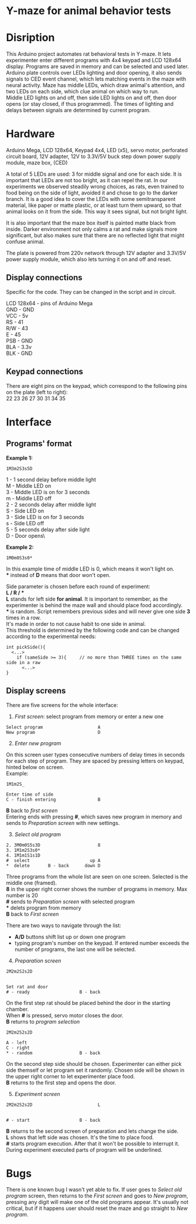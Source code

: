 # Y-maze for animal behavior tests

# Disription

This Arduino project automates rat behavioral tests in Y-maze. It lets experimenter enter different programs 
with 4x4 keypad and LCD 128x64 display. Programs are saved in memory and can be selected and used later.\
Arduino plate controls over LEDs lighting and door opening, it also sends signals to CED event channel, 
which lets matching events in the maze with neural activity. Maze has middle LEDs, which draw animal's 
attention, and two LEDs on each side, which clue animal on which way to run.\
Middle LED lights on and off, then side LED lights on and off, then door opens (or stay closed, if thus 
programmed). The times of lighting and delays between signals are determined by current program.

# Hardware

Arduino Mega, LCD 128x64, Keypad 4x4, LED (x5), servo motor, perforated circuit board, 
12V adapter, 12V to 3.3V/5V buck step down power supply module, maze box, (CED)

A total of 5 LEDs are used: 3 for middle signal and one for each side. It is important that LEDs are not
too bright, as it can repel the rat. In our experiments we observed steadily wrong choices, as rats, 
even trained to food being on the side of light, avoided it and chose to go to the darker branch. 
It is a good idea to cover the LEDs with some semitransparent material, like paper or matte plastic, 
or at least turn them upward, so that animal looks on it from the side. This way it sees signal, 
but not bright light.

It is also important that the maze box itself is painted matte black from inside. Darker environment 
not only calms a rat and make signals more significant, but also makes sure that there are no reflected 
light that might confuse animal. 

The plate is powered from 220v network through 12V adapter and 3.3V/5V power supply module, which also 
lets turning it on and off and reset. 
## Display connections

Specific for the code. They can be changed in the script and in circuit.

 LCD 128x64  -  pins of Arduino Mega\
 GND - GND\
 VCC - 5v\
 RS - 41\
 R/W - 43\
 E   - 45\
 PSB - GND\
 BLA - 3.3v\
 BLK - GND
 
 ## Keypad connections

There are eight pins on the keypad, which correspond to the following pins on the plate (left to right):\
22 23 26 27 30 31 34 35

# Interface

## Programs' format

__Example 1:__
```
1M3m2S3s5D
```
1 - 1 second delay before middle light\
M - Middle LED on\
3 - Middle LED is on for 3 seconds\
m - Middle LED off\
2 - 2 seconds delay after middle light\
S - Side LED on\
3 - Side LED is on for 3 seconds\
s - Side LED off\
5 - 5 seconds delay after side light\
D - Door opens\

__Example 2:__
```
1M0m0S3s0*
```
In this example time of middle LED is 0, which means it won't light on.\
__*__ instead of __D__ means that door won't open.

Side parameter is chosen before each round of experiment:\
__L / R / *__\
__L__ stands for left side __for animal__. It is important to remember, as the experimenter is behind
the maze wall and should place food accordingly.\
__*__ is random. Script remembers previous sides and will never give one side __3__ times in a row.\
It's made in order to not cause habit to one side in animal. \
This threshold is determined by the following code and can be changed according to the experimental needs:
```
int pickSide(){
  <...>
    if (sameSide >= 3){     // no more than THREE times on the same side in a raw
      <...>
}
```

## Display screens

There are five screens for the whole interface:

1. _First screen_: select program from memory or enter a new one

```
Select program                     A
New program                        D
```

2. _Enter new program_

On this screen user types consecutive numbers of delay times in seconds for each step of program. 
They are spaced by pressing letters on keypad, hinted below on screen. \
Example:
```
1M1m2S_

Enter time of side
C - finish entering                B
```
__B__ back to _first screen_\
Entering ends with pressing __#__, which saves new program in memory and sends to _Preparation screen_
with new settings.

3. _Select old program_

```
2. 3M0m0S5s3D                      8
3. 1M1m2S3s0*
4. 1M1m1S1s1D
#  select                       up A
*  delete     	B - back      down D
```
Three programs from the whole list are seen on one screen. Selected is the middle one (framed).\
__8__ in the upper right corner shows the number of programs in memory. Max number is 20\
__#__ sends to _Preparation screen_ with selected program\
__\*__ delets program from memory\
__B__ back to _First screen_ 

There are two ways to navigate through the list:
- __A/D__ buttons shift list up or down one program
- typing program's number on the keypad. If entered number exceeds the number of programs, the last 
one will be selected.

4. _Preparation screen_

```
2M2m2S2s2D


Set rat and door
# - ready                   B - back
```

On the first step rat should be placed behind the door in the starting chamber.\
When __#__ is pressed, servo motor closes the door.\
__B__ returns to _program selection_

```
2M2m2S2s2D

A - left
C - right
* - random                  B - back
```

On the second step side should be chosen. Experimenter can either pick side themself or let program
set it randomly. Chosen side will be shown in the upper right corner to let experimenter place food.\
__B__ returns to the first step and opens the door.

5. _Experiment screen_
                      
```
2M2m2S2s2D                         L


# - start                   B - back
```

__B__ returns to the second screen of preparation and lets change the side.\
__L__ shows that left side was chosen. It's the time to place food. \
__#__ starts program execution. After that it won't be possible to interrupt it.\
During experiment executed parts of program will be underlined.

# Bugs

There is one known bug I wasn't yet able to fix. If user goes to _Select old program_ screen, then 
returns to the _First screen_ and goes to _New program_, pressing any digit will make one of the old
programs appear. It's usually not critical, but if it happens user should reset the maze and go straight
to _New program_.
